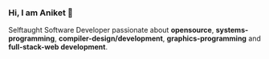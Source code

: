 ### Hi, I am Aniket 👋

Selftaught Software Developer passionate about **opensource**, **systems-programming**, **compiler-design/development**, **graphics-programming** and
**full-stack-web development**.
